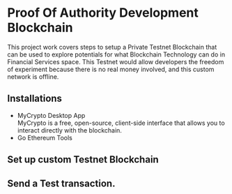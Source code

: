 # Proof Of Authority Development Blockchain
This project work covers steps to setup a Private Testnet Blockchain that can be used to explore potentials for what Blockchain Technology can do in Financial Services space. This Testnet would allow developers the freedom of experiment because there is no real money involved, and this custom network is offline.

## Installations
- MyCrypto Desktop App  
MyCrypto is a free, open-source, client-side interface that allows you to interact directly with the blockchain.
- Go Ethereum Tools

## Set up custom Testnet Blockchain 


## Send a Test transaction.
